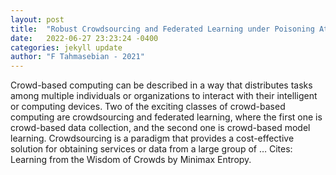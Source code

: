 ```yaml
---
layout: post
title:  "Robust Crowdsourcing and Federated Learning under Poisoning Attacks"
date:   2022-06-27 23:23:24 -0400
categories: jekyll update
author: "F Tahmasebian - 2021"
---
```

Crowd-based computing can be described in a way that distributes tasks among multiple individuals or organizations to interact with their intelligent or computing devices. Two of the exciting classes of crowd-based computing are crowdsourcing and federated learning, where the first one is crowd-based data collection, and the second one is crowd-based model learning. Crowdsourcing is a paradigm that provides a cost-effective solution for obtaining services or data from a large group of …
Cites: ‪Learning from the Wisdom of Crowds by Minimax Entropy.‬  